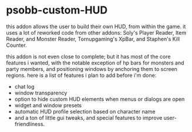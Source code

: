 # psobb-custom-HUD

this addon allows the user to build their own HUD, from within the game. it uses a lot of reworked code from other addons: Soly's Player Reader, Item Reader, and Monster Reader, Tornupgaming's XpBar, and Staphen's Kill Counter.

this addon is not even close to complete; but it has most of the core features i wanted, with the notable exception of hp bars for monsters and party members, and positioning windows by anchoring them to screen regions. here is a list of features i plan to add before i'm done:

* chat log
* window transparency
* option to hide custom HUD elements when menus or dialogs are open
* widget and window presets
* automatic HUD profile selection based on character name
* and a ton of little gui tweaks, and special features to improve user-friendliness.
